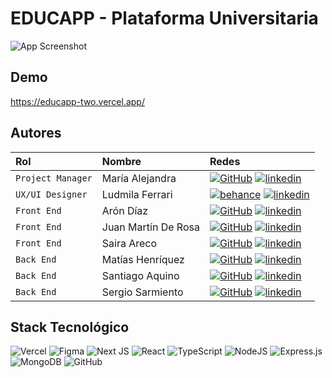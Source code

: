 # EDUCAPP - Plataforma Universitaria

![App Screenshot](https://cdn.discordapp.com/attachments/1140652155380961373/1149397427820974081/image.png)


## Demo

https://educapp-two.vercel.app/


## Autores

| Rol               | Nombre              | Redes                                                                                                                    |
| :---------------- | :------------------ | :----------------------------------------------------------------------------------------------------------------------- |
| `Project Manager` | María Alejandra     | [![GitHub]](https://github.com/malejamaca) [![linkedin]](https://www.linkedin.com/in/Malejamaca/)                        |
| `UX/UI Designer`  | Ludmila Ferrari     | [![behance]](https://www.behance.com) [![linkedin]](https://www.linkedin.com/in/)                                        |
| `Front End`       | Arón Díaz           | [![GitHub]](https://github.com/arondiaz) [![linkedin]](https://www.linkedin.com/in/arondiaz/)                            |
| `Front End`       | Juan Martín De Rosa | [![GitHub]](https://github.com/juanmderosa) [![linkedin]](https://www.linkedin.com/in/juanmderosa/)                      |
| `Front End`       | Saira Areco         | [![GitHub]](https://github.com/sairaareco) [![linkedin]](https://www.linkedin.com/in/saira-areco/)                       |
| `Back End`        | Matías Henríquez    | [![GitHub]](https://github.com/MatHenriquez) [![linkedin]](https://www.linkedin.com/in/matias-henriquez-dev/)            |
| `Back End`        | Santiago Aquino     | [![GitHub]](https://github.com/Santiago-Aquino) [![linkedin]](https://www.linkedin.com/in/santiagoaquino-desarrollador/) |
| `Back End`        | Sergio Sarmiento    | [![GitHub]](https://github.com/gersiomarsiento) [![linkedin]](https://www.linkedin.com/in/sergioezequielsarmiento/)      |

## Stack Tecnológico

![Vercel][vercel]
![Figma][figma]
![Next JS][nextjs]
![React][react]
![TypeScript][typescript]
![NodeJS][node]
![Express.js][express]
![MongoDB][mongodb]
![GitHub][]

[behance]: https://img.shields.io/badge/Behance-1769ff?style=for-the-badge&logo=behance&logoColor=white
[linkedin]: https://img.shields.io/badge/linkedin-%230077B5.svg?style=for-the-badge&logo=linkedin&logoColor=white
[github]: https://img.shields.io/badge/github-%23121011.svg?style=for-the-badge&logo=github&logoColor=white
[figma]: https://img.shields.io/badge/figma-%23F24E1E.svg?style=for-the-badge&logo=figma&logoColor=white
[nextjs]: https://img.shields.io/badge/Next-black?style=for-the-badge&logo=next.js&logoColor=white
[react]: https://img.shields.io/badge/react-%2320232a.svg?style=for-the-badge&logo=react&logoColor=%2361DAFB
[node]: https://img.shields.io/badge/node.js-6DA55F?style=for-the-badge&logo=node.js&logoColor=white
[express]: https://img.shields.io/badge/express.js-%23404d59.svg?style=for-the-badge&logo=express&logoColor=%2361DAFB
[vercel]: https://img.shields.io/badge/vercel-%23000000.svg?style=for-the-badge&logo=vercel&logoColor=white
[typescript]: https://img.shields.io/badge/typescript-%23007ACC.svg?style=for-the-badge&logo=typescript&logoColor=white
[mongodb]: https://img.shields.io/badge/MongoDB-%234ea94b.svg?style=for-the-badge&logo=mongodb&logoColor=white

